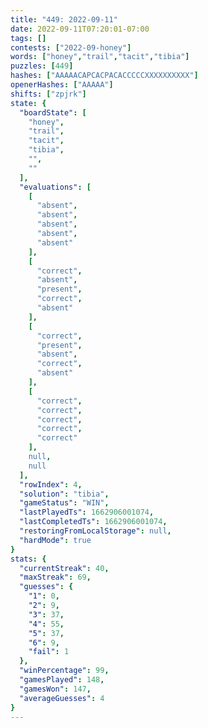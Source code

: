 ```yaml
---
title: "449: 2022-09-11"
date: 2022-09-11T07:20:01-07:00
tags: []
contests: ["2022-09-honey"]
words: ["honey","trail","tacit","tibia"]
puzzles: [449]
hashes: ["AAAAACAPCACPACACCCCCXXXXXXXXXX"]
openerHashes: ["AAAAA"]
shifts: ["zpjrk"]
state: {
  "boardState": [
    "honey",
    "trail",
    "tacit",
    "tibia",
    "",
    ""
  ],
  "evaluations": [
    [
      "absent",
      "absent",
      "absent",
      "absent",
      "absent"
    ],
    [
      "correct",
      "absent",
      "present",
      "correct",
      "absent"
    ],
    [
      "correct",
      "present",
      "absent",
      "correct",
      "absent"
    ],
    [
      "correct",
      "correct",
      "correct",
      "correct",
      "correct"
    ],
    null,
    null
  ],
  "rowIndex": 4,
  "solution": "tibia",
  "gameStatus": "WIN",
  "lastPlayedTs": 1662906001074,
  "lastCompletedTs": 1662906001074,
  "restoringFromLocalStorage": null,
  "hardMode": true
}
stats: {
  "currentStreak": 40,
  "maxStreak": 69,
  "guesses": {
    "1": 0,
    "2": 9,
    "3": 37,
    "4": 55,
    "5": 37,
    "6": 9,
    "fail": 1
  },
  "winPercentage": 99,
  "gamesPlayed": 148,
  "gamesWon": 147,
  "averageGuesses": 4
}
---
```


<!-- more -->
